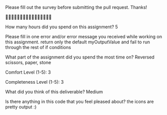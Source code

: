 Please fill out the survey before submitting the pull request. Thanks!

🚀🚀🚀🚀🚀🚀🚀🚀🚀🚀🚀🚀🚀🚀🚀🚀

How many hours did you spend on this assignment? 5

Please fill in one error and/or error message you received while working on this assignment.
return only the default myOutputValue and fail to run through the rest of if conditions

What part of the assignment did you spend the most time on?
Reversed scissors, paper, stone

Comfort Level (1-5): 3

Completeness Level (1-5): 3

What did you think of this deliverable? Medium

Is there anything in this code that you feel pleased about? the icons are pretty output :)
